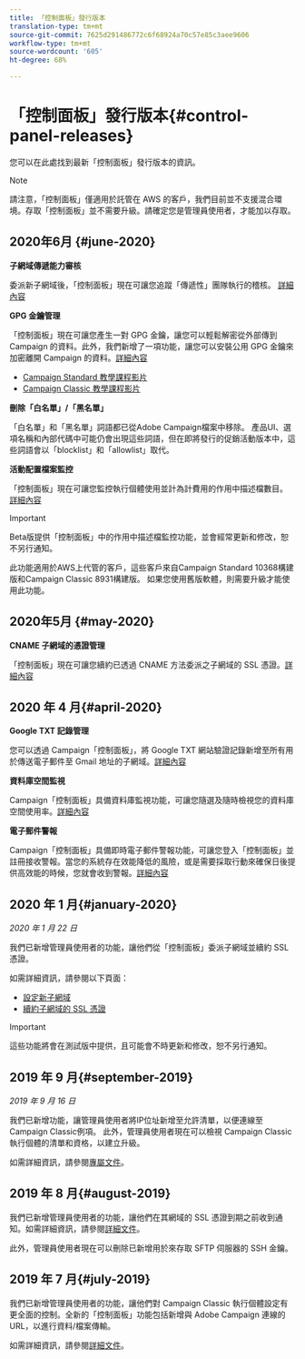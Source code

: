 ```yaml
---
title: 「控制面板」發行版本
translation-type: tm+mt
source-git-commit: 7625d291486772c6f68924a70c57e85c3aee9606
workflow-type: tm+mt
source-wordcount: '605'
ht-degree: 68%

---
```



# 「控制面板」發行版本{#control-panel-releases}

您可以在此處找到最新「控制面板」發行版本的資訊。

>[!NOTE]
>
>請注意，「控制面板」僅適用於託管在 AWS 的客戶，我們目前並不支援混合環境。存取「控制面板」並不需要升級。請確定您是管理員使用者，才能加以存取。

## 2020年6月 {#june-2020}

**子網域傳遞能力審核**

委派新子網域後，「控制面板」現在可讓您追蹤「傳遞性」團隊執行的稽核。 [詳細內容](subdomains-certificates/using/setting-up-new-subdomain.md)

**GPG 金鑰管理**

「控制面板」現在可讓您產生一對 GPG 金鑰，讓您可以輕鬆解密從外部傳到 Campaign 的資料。此外，我們新增了一項功能，讓您可以安裝公用 GPG 金鑰來加密離開 Campaign 的資料。[詳細內容](instances-settings/using/gpg-keys-management.md)
* [Campaign Standard 教學課程影片](https://docs.adobe.com/content/help/en/campaign-standard-learn/tutorials/administrating/control-panel/generating-and-installing-gpg-keys.html)
* [Campaign Classic 教學課程影片](https://docs.adobe.com/content/help/en/campaign-classic-learn/tutorials/administrating/control-panel-acc/generating-and-installing-gpg-keys.html)

**刪除「白名單」/「黑名單」**

「白名單」和「黑名單」詞語都已從Adobe Campaign檔案中移除。 產品UI、選項名稱和內部代碼中可能仍會出現這些詞語，但在即將發行的促銷活動版本中，這些詞語會以「blocklist」和「allowlist」取代。

**活動配置檔案監控**

「控制面板」現在可讓您監控執行個體使用並計為計費用的作用中描述檔數目。 [詳細內容](performance-monitoring/using/active-profiles-monitoring.md)

>[!IMPORTANT]
>
>Beta版提供「控制面板」中的作用中描述檔監控功能，並會經常更新和修改，恕不另行通知。
>
>此功能適用於AWS上代管的客戶，這些客戶來自Campaign Standard 10368構建版和Campaign Classic 8931構建版。 如果您使用舊版軟體，則需要升級才能使用此功能。

## 2020年5月 {#may-2020}

**CNAME 子網域的憑證管理**

「控制面板」現在可讓您續約已透過 CNAME 方法委派之子網域的 SSL 憑證。[詳細內容](subdomains-certificates/using/renewing-subdomain-certificate.md)

## 2020 年 4 月{#april-2020}

**Google TXT 記錄管理**

您可以透過 Campaign「控制面板」，將 Google TXT 網站驗證記錄新增至所有用於傳送電子郵件至 Gmail 地址的子網域。[詳細內容](subdomains-certificates/using/managing-txt-records.md)

**資料庫空間監視**

Campaign「控制面板」具備資料庫監視功能，可讓您隨選及隨時檢視您的資料庫空間使用率。[詳細內容](performance-monitoring/using/database-monitoring.md)

**電子郵件警報**

Campaign「控制面板」具備即時電子郵件警報功能，可讓您登入「控制面板」並註冊接收警報。當您的系統存在效能降低的風險，或是需要採取行動來確保日後提供高效能的時候，您就會收到警報。[詳細內容](performance-monitoring/using/email-alerting.md)

## 2020 年 1 月{#january-2020}

*2020 年 1 月 22 日*

我們已新增管理員使用者的功能，讓他們從「控制面板」委派子網域並續約 SSL 憑證。

如需詳細資訊，請參閱以下頁面：
* [設定新子網域](subdomains-certificates/using/setting-up-new-subdomain.md)
* [續約子網域的 SSL 憑證](subdomains-certificates/using/renewing-subdomain-certificate.md)

>[!IMPORTANT]
>
>這些功能將會在測試版中提供，且可能會不時更新和修改，恕不另行通知。

## 2019 年 9 月{#september-2019}

*2019 年 9 月 16 日*

我們已新增功能，讓管理員使用者將IP位址新增至允許清單，以便連線至Campaign Classic例項。
此外，管理員使用者現在可以檢視 Campaign Classic 執行個體的清單和資格，以建立升級。

如需詳細資訊，請參閱[專屬文件](instances-settings/using/ip-allow-listing-instance-access.md)。

## 2019 年 8 月{#august-2019}

我們已新增管理員使用者的功能，讓他們在其網域的 SSL 憑證到期之前收到通知。如需詳細資訊，請參閱[詳細文件](subdomains-certificates/using/monitoring-ssl-certificates.md)。

此外，管理員使用者現在可以刪除已新增用於來存取 SFTP 伺服器的 SSH 金鑰。

## 2019 年 7 月{#july-2019}

我們已新增管理員使用者的功能，讓他們對 Campaign Classic 執行個體設定有更全面的控制。全新的「控制面板」功能包括新增與 Adobe Campaign 連線的 URL，以進行資料/檔案傳輸。

如需詳細資訊，請參閱[詳細文件](instances-settings/using/url-permissions.md)。
